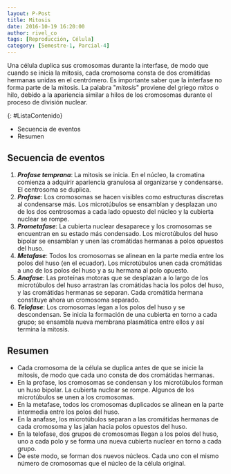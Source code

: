 ```yaml
---
layout: P-Post
title: Mitosis
date: 2016-10-19 16:20:00
author: rivel_co
tags: [Reproducción, Célula]
category: [Semestre-1, Parcial-4]
---
```


Una célula duplica sus cromosomas durante la interfase, de modo que cuando se inicia la mitosis, cada cromosoma consta de dos cromátidas hermanas unidas en el centrómero. Es importante saber que la interfase no forma parte de la mitosis. La palabra "*mitosis*" proviene del griego *mitos* o hilo, debido a la apariencia similar a hilos de los cromosomas durante el proceso de división nuclear.

{: #ListaContenido}
- Secuencia de eventos
- Resumen

## Secuencia de eventos

1. ***Profase temprana***: La mitosis se inicia. En el núcleo, la cromatina comienza a adquirir apariencia granulosa al organizarse y condensarse. El centrosoma se duplica.
2. ***Profase***: Los cromosomas se hacen visibles como estructuras discretas al condensarse más. Los microtúbulos se ensamblan y desplazan uno de los dos centrosomas a cada lado opuesto del núcleo y la cubierta nuclear se rompe.
3. ***Prometafase***: La cubierta nuclear desaparece y los cromosomas se encuentran en su estado más condensado. Los microtúbulos del huso bipolar se ensamblan y unen las cromátidas hermanas a polos opuestos del huso.
4. ***Metafase***: Todos los cromosomas se alinean en la parte media entre los polos del huso (en el ecuador). Los microtúbulos unen cada cromátidas a uno de los polos del huso y a su hermana al polo opuesto.
5. ***Anafase***: Las proteínas motoras que se desplazan a lo largo de los microtúbulos del huso arrastran las cromátidas hacia los polos del huso, y las cromátidas hermanas se separan. Cada cromátida hermana constituye ahora un cromosoma separado.
6. ***Telofase***: Los cromosomas legan a los polos del huso y se descondensan. Se inicia la formación de una cubierta en torno a cada grupo; se ensambla nueva membrana plasmática entre ellos y así termina la mitosis.

## Resumen

- Cada cromosoma de la célula se duplica antes de que se inicie la mitosis, de modo que cada uno consta de dos cromátidas hermanas.
- En la profase, los cromosomas se condensan y los microtúbulos forman un huso bipolar. La cubierta nuclear se rompe. Algunos de los microtúbulos se unen a los cromosomas.
- En la metafase, todos los cromosomas duplicados se alinean en la parte intermedia entre los polos del huso.
- En la anafase, los microtúbulos separan a las cromátidas hermanas de cada cromosoma y las jalan hacia polos opuestos del huso.
- En la telofase, dos grupos de cromosomas llegan a los polos del huso, uno a cada polo y se forma una nueva cubierta nuclear en torno a cada grupo.
- De este modo, se forman dos nuevos núcleos. Cada uno con el mismo número de cromosomas que el núcleo de la célula original.